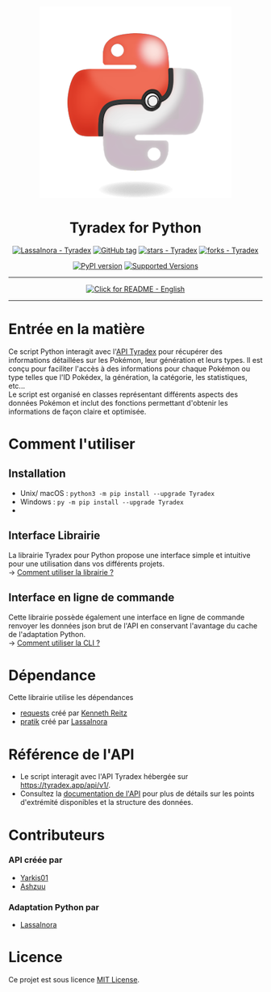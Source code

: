<div align="center">

[![Logo Pokémon](https://raw.githubusercontent.com/LassaInora/Tyradex/refs/heads/images/logo.png)](https://tyradex.app/)
# Tyradex for Python
[![LassaInora - Tyradex](https://img.shields.io/static/v1?label=LassaInora&message=Tyradex&color=yellow&logo=github)](https://github.com/LassaInora/Tyradex "Go to GitHub repo")
[![GitHub tag](https://img.shields.io/github/tag/LassaInora/Tyradex?include_prereleases=&sort=semver&color=orange)](https://github.com/LassaInora/Tyradex/releases/)
[![stars - Tyradex](https://img.shields.io/github/stars/LassaInora/Tyradex?style=social)](https://github.com/LassaInora/Tyradex)
[![forks - Tyradex](https://img.shields.io/github/forks/LassaInora/Tyradex?style=social)](https://github.com/LassaInora/Tyradex)

[![PyPI version](https://badge.fury.io/py/Tyradex.svg)](https://badge.fury.io/py/Tyradex)
[![Supported Versions](https://img.shields.io/pypi/pyversions/Tyradex.svg)](https://pypi.org/project/Tyradex)

___

[![Click for README - English](https://img.shields.io/badge/Click_for_README-English-red)](https://github.com/LassaInora/Tyradex/blob/V1.x.x/README.md)

---

</div>

# Entrée en la matière

Ce script Python interagit avec l'[API Tyradex](https://tyradex.app/) pour récupérer des informations détaillées sur les
Pokémon, leur génération et leurs types. Il est conçu pour faciliter l'accès à des informations pour chaque Pokémon ou
type telles que l'ID Pokédex, la génération, la catégorie, les statistiques, etc...  
Le script est organisé en classes représentant différents aspects des données Pokémon et inclut des fonctions permettant
d'obtenir les informations de façon claire et optimisée.

# Comment l'utiliser
## Installation
- Unix/ macOS : `python3 -m pip install --upgrade Tyradex`
- Windows : `py -m pip install --upgrade Tyradex`
-

## Interface Librairie

La librairie Tyradex pour Python propose une interface simple et intuitive pour une utilisation dans vos différents
projets.  
→ [Comment utiliser la librairie ?](https://github.com/LassaInora/Tyradex/wiki/Labrary-Interface)

## Interface en ligne de commande

Cette librairie possède également une interface en ligne de commande renvoyer les données json brut de l'API en
conservant l'avantage du cache de l'adaptation Python.  
→ [Comment utiliser la CLI ?](https://github.com/LassaInora/Tyradex/wiki/Command-Line-Interface)

# Dépendance

Cette librairie utilise les dépendances

* [requests](https://requests.readthedocs.io/en/latest/) créé par [Kenneth Reitz](https://github.com/kennethreitz)
* [pratik](https://github.com/LassaInora/Pratik) créé par [LassaInora](https://github.com/LassaInora)

# Référence de l'API

* Le script interagit avec l'API Tyradex hébergée sur https://tyradex.app/api/v1/.
* Consultez la [documentation de l'API](https://tyradex.app/docs) pour plus de détails sur les points d'extrémité
  disponibles et la structure des données.

# Contributeurs

### API créée par

* [Yarkis01](https://github.com/Yarkis01)
* [Ashzuu](https://github.com/Ashzuu)

### Adaptation Python par

* [LassaInora](https://github.com/LassaInora)

# Licence

Ce projet est sous licence [MIT License](https://github.com/LassaInora/Tyradex/blob/V1.x.x/LICENSE).